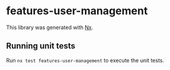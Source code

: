 # features-user-management

This library was generated with [Nx](https://nx.dev).

## Running unit tests

Run `nx test features-user-management` to execute the unit tests.
